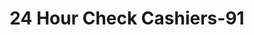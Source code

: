 ---
f_zip-code: 75062
f_state-code: TX
title: 24 Hour Check Cashiers-91
f_phone: 214-260-0100
f_city-only: Irving
f_address: 2821 North Belt Line Road Irving
f_location-unique-id: '91'
slug: 24-hour-check-cashiers-91
updated-on: '2024-05-30T13:46:58.046Z'
created-on: '2024-05-30T13:36:59.803Z'
published-on: '2024-05-30T13:54:32.469Z'
f_city-state: cms/city/irving-tx.md
f_company: cms/company/24-hour-check-cashiers.md
f_state: cms/state/texas.md
layout: '[payday-loan].html'
tags: payday-loan
---